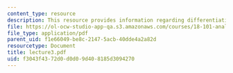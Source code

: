 ```yaml
---
content_type: resource
description: This resource provides information regarding differentiation.
file: https://ol-ocw-studio-app-qa.s3.amazonaws.com/courses/18-101-analysis-ii-fall-2005/f3043f4372d0d0d09d408185d3094270_lecture3.pdf
file_type: application/pdf
parent_uid: f1e66049-be8c-2147-5acb-40dde4a2a82d
resourcetype: Document
title: lecture3.pdf
uid: f3043f43-72d0-d0d0-9d40-8185d3094270
---
```

